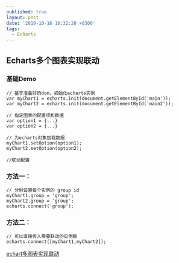 ```yaml
---
published: true
layout: post
date: '2019-10-16 10:32:20 +0300'
tags:
  - Echarts
---
```

## Echarts多个图表实现联动

### 基础Demo
```
// 基于准备好的dom，初始化echarts实例
var myChart1 = echarts.init(document.getElementById('main'));
var myChart2 = echarts.init(document.getElementById('main2'));

// 指定图表的配置项和数据
var option1 = {...}
var option2 = {...}

// 为echarts对象加载数据
myChart1.setOption(option1);
myChart2.setOption(option2); 

//联动配置
```

### 方法一：
```
// 分别设置每个实例的 group id
myChart1.group = 'group';
myChart2.group = 'group';
echarts.connect('group');
```

### 方法二：
```
// 可以直接传入需要联动的实例数
echarts.connect([myChart1,myChart2]);
```

[echart多图表实现联动](https://sl17.github.io/layout/echarts-line-linkage.html)